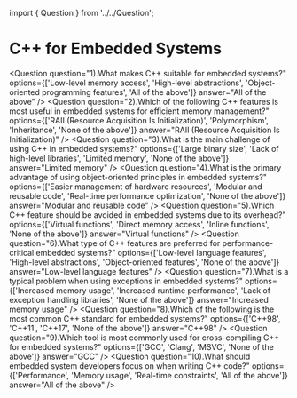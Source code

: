 import { Question } from '../../Question';

# C++ for Embedded Systems

<Question
  question="1).What makes C++ suitable for embedded systems?"
  options={['Low-level memory access', 'High-level abstractions', 'Object-oriented programming features', 'All of the above']}
  answer="All of the above"
/>
<Question
  question="2).Which of the following C++ features is most useful in embedded systems for efficient memory management?"
  options={['RAII (Resource Acquisition Is Initialization)', 'Polymorphism', 'Inheritance', 'None of the above']}
  answer="RAII (Resource Acquisition Is Initialization)"
/>
<Question
  question="3).What is the main challenge of using C++ in embedded systems?"
  options={['Large binary size', 'Lack of high-level libraries', 'Limited memory', 'None of the above']}
  answer="Limited memory"
/>
<Question
  question="4).What is the primary advantage of using object-oriented principles in embedded systems?"
  options={['Easier management of hardware resources', 'Modular and reusable code', 'Real-time performance optimization', 'None of the above']}
  answer="Modular and reusable code"
/>
<Question
  question="5).Which C++ feature should be avoided in embedded systems due to its overhead?"
  options={['Virtual functions', 'Direct memory access', 'Inline functions', 'None of the above']}
  answer="Virtual functions"
/>
<Question
  question="6).What type of C++ features are preferred for performance-critical embedded systems?"
  options={['Low-level language features', 'High-level abstractions', 'Object-oriented features', 'None of the above']}
  answer="Low-level language features"
/>
<Question
  question="7).What is a typical problem when using exceptions in embedded systems?"
  options={['Increased memory usage', 'Increased runtime performance', 'Lack of exception handling libraries', 'None of the above']}
  answer="Increased memory usage"
/>
<Question
  question="8).Which of the following is the most common C++ standard for embedded systems?"
  options={['C++98', 'C++11', 'C++17', 'None of the above']}
  answer="C++98"
/>
<Question
  question="9).Which tool is most commonly used for cross-compiling C++ for embedded systems?"
  options={['GCC', 'Clang', 'MSVC', 'None of the above']}
  answer="GCC"
/>
<Question
  question="10).What should embedded system developers focus on when writing C++ code?"
  options={['Performance', 'Memory usage', 'Real-time constraints', 'All of the above']}
  answer="All of the above"
/>
